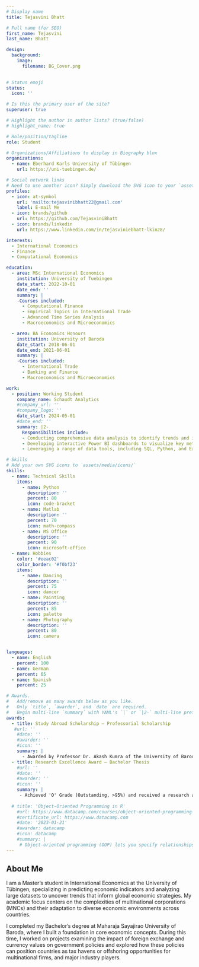```yaml
---
# Display name
title: Tejasvini Bhatt

# Full name (for SEO)
first_name: Tejasvini
last_name: Bhatt

design:
  background:
    image:
      filename: BG_Cover.png
    

# Status emoji
status:
  icon: ''

# Is this the primary user of the site?
superuser: true

# Highlight the author in author lists? (true/false)
# highlight_name: true

# Role/position/tagline
role: Student

# Organizations/Affiliations to display in Biography blox
organizations:
  - name: Eberhard Karls University of Tübingen
    url: https://uni-tuebingen.de/

# Social network links
# Need to use another icon? Simply download the SVG icon to your `assets/media/icons/` folder.
profiles:
  - icon: at-symbol
    url: 'mailto:tejasvinibhatt22@gmail.com'
    label: E-mail Me
  - icon: brands/github
    url: https://github.com/TejasviniBhatt
  - icon: brands/linkedin
    url: https://www.linkedin.com/in/tejasviniebhatt-lkin28/

interests:
  - International Economics
  - Finance
  - Computational Economics

education:
  - area: MSc International Economics
    institution: University of Tuebingen 
    date_start: 2022-10-01
    date_end: ''
    summary: |
    -Courses included:
      - Computational Finance
      - Empirical Topics in International Trade
      - Advanced Time Series Analysis
      - Macroeconomics and Microeconomics

  - area: BA Economics Honours
    institution: University of Baroda 
    date_start: 2018-06-01
    date_end: 2021-06-01
    summary: |
    -Courses included:
      - International Trade
      - Banking and Finance
      - Macroeconomics and Microeconomics

work:
  - position: Working Student 
    company_name: Schaudt Analytics
    #company_url: ''
    #company_logo: ''
    date_start: 2024-05-01
    #date_end: ''
    summary: |2-
      Responsibilities include:
      - Conducting comprehensive data analysis to identify trends and improve efficiency across various projects.
      - Developing interactive Power BI dashboards to visualize key metrics and support data-driven decision-making.
      - Leveraging a range of data tools, including SQL, Python, and Excel, to extract, manipulate, and analyze data, ensuring robust and actionable insights for diverse operational needs.

# Skills
# Add your own SVG icons to `assets/media/icons/`
skills:
  - name: Technical Skills
    items:
      - name: Python
        description: ''
        percent: 80
        icon: code-bracket
      - name: Matlab
        description: ''
        percent: 70
        icon: math-compass
      - name: MS Office
        description: ''
        percent: 90
        icon: microsoft-office
  - name: Hobbies
    color: '#eeac02'
    color_border: '#f0bf23'
    items:
      - name: Dancing
        description: ''
        percent: 75
        icon: dancer
      - name: Painting
        description: ''
        percent: 85
        icon: palette
      - name: Photography
        description: ''
        percent: 80
        icon: camera


languages:
  - name: English
    percent: 100
  - name: German
    percent: 65
  - name: Spanish
    percent: 25

# Awards.
#   Add/remove as many awards below as you like.
#   Only `title`, `awarder`, and `date` are required.
#   Begin multi-line `summary` with YAML's `|` or `|2-` multi-line prefix and indent 2 spaces below.
awards:
  - title: Study Abroad Scholarship — Professorial Scholarship
   #url: ''
    #date: ''
    #awarder: ''
    #icon: ''
    summary: |
      - Awarded by Professor Dr. Akash Kumra of the University of Baroda for academic exellence, INR 500,000 (€5,600)
  - title: Research Excellence Award — Bachelor Thesis
    #url: ''
    #date: ''
    #awarder: ''
    #icon: ''
    summary: |
     - Achieved 'O' Grade (Outstanding, >95%) and received a research award from a jury of esteemed Economics professors for exemplary research conducted during the Bachelor's thesis.
      
  # title: 'Object-Oriented Programming in R'
    #url: https://www.datacamp.com/courses/object-oriented-programming-with-s3-and-r6-in-r
    #certificate_url: https://www.datacamp.com
    #date: '2023-01-21'
    #awarder: datacamp
    #icon: datacamp
    #summary: |
     # Object-oriented programming (OOP) lets you specify relationships between functions and the objects that they can act on, helping you manage complexity in your code. This is an intermediate level course, providing an introduction to OOP, using the S3 and R6 systems. S3 is a great day-to-day R programming tool that simplifies some of the functions that you write. R6 is especially useful for industry-specific analyses, working with web APIs, and building GUIs.
---
```


## About Me

I am a Master’s student in International Economics at the University of Tübingen, specializing in predicting economic indicators and analyzing large datasets to uncover trends that inform global economic strategies. My academic focus centers on the complexities of multinational corporations (MNCs) and their adaptation to diverse economic environments across countries.

I completed my Bachelor’s degree at Maharaja Sayajirao University of Baroda, where I built a foundation in core economic concepts. During this time, I worked on projects examining the impact of foreign exchange and currency values on government policies and explored how these policies can position countries as tax havens or offshoring opportunities for multinational firms, and major industry players.
